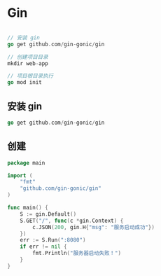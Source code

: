  

# Gin

```go

// 安装 gin
go get github.com/gin-gonic/gin

// 创建项目目录
mkdir web-app

// 项目根目录执行
go mod init
```



## 安装 gin

```go
go get github.com/gin-gonic/gin
```



##  创建

```go
package main

import (
	"fmt"
	"github.com/gin-gonic/gin"
)

func main() {
	S := gin.Default()
	S.GET("/", func(c *gin.Context) {
		c.JSON(200, gin.H{"msg": "服务启动成功"})
	})
	err := S.Run(":8080")
	if err != nil {
		fmt.Println("服务器启动失败！")
	}
}
```

